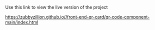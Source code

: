 Use this link to view the live version of the project

https://zubbyzillion.github.io//front-end-qr-card/qr-code-component-main/index.html